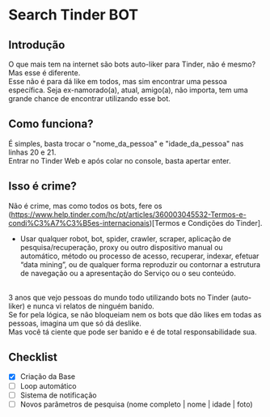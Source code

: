 # Search Tinder BOT
## Introdução
O que mais tem na internet são bots auto-liker para Tinder, não é mesmo? Mas esse é diferente.</br>
Esse não é para dá like em todos, mas sim encontrar uma pessoa específica. Seja ex-namorado(a), atual, amigo(a), não importa, tem uma grande chance de encontrar utilizando esse bot.
</br>

## Como funciona?
É simples, basta trocar o "nome_da_pessoa" e "idade_da_pessoa" nas linhas 20 e 21. </br>
Entrar no Tinder Web e após colar no console, basta apertar enter.
</br>

## Isso é crime?
Não é crime, mas como todos os bots, fere os (https://www.help.tinder.com/hc/pt/articles/360003045532-Termos-e-condi%C3%A7%C3%B5es-internacionais)[Termos e Condições do Tinder].</br>
- Usar qualquer robot, bot, spider, crawler, scraper, aplicação de pesquisa/recuperação, proxy ou outro dispositivo manual ou automático, método ou processo de acesso, recuperar, indexar, efetuar “data mining”, ou de qualquer forma reproduzir ou contornar a estrutura de navegação ou a apresentação do Serviço ou o seu conteúdo.
</br>
3 anos que vejo pessoas do mundo todo utilizando bots no Tinder (auto-liker) e nunca vi relatos de ninguém banido. </br>
Se for pela lógica, se não bloqueiam nem os bots que dão likes em todas as pessoas, imagina um que só dá deslike. </br>
Mas você tá ciente que pode ser banido e é de total responsabilidade sua.

</br>

## Checklist
- [x] Criação da Base
- [ ] Loop automático
- [ ] Sistema de notificação
- [ ] Novos parâmetros de pesquisa (nome completo | nome | idade | foto)
